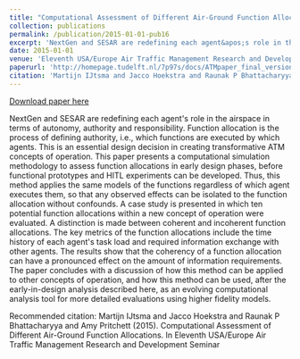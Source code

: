 ```yaml
---
title: "Computational Assessment of Different Air-Ground Function Allocations"
collection: publications
permalink: /publication/2015-01-01-pub16
excerpt: 'NextGen and SESAR are redefining each agent&apos;s role in the airspace in terms of autonomy, authority and responsibility. Function allocation is the process of defining authority, i.e., which functions are executed by which agents. This is an essential design decision in creating transformative ATM concepts of operation. This paper presents a computational simulation methodology to assess function allocations in early design phases, before functional prototypes and HITL experiments can be developed. Thus, this method applies the same models of the functions regardless of which agent executes them, so that any observed effects can be isolated to the function allocation without confounds. A case study is presented in which ten potential function allocations within a new concept of operation were evaluated. A distinction is made between coherent and incoherent function allocations. The key metrics of the function allocations include the time history of each agent&apos;s task load and required information exchange with other agents. The results show that the coherency of a function allocation can have a pronounced effect on the amount of information requirements. The paper concludes with a discussion of how this method can be applied to other concepts of operation, and how this method can be used, after the early-in-design analysis described here, as an evolving computational analysis tool for more detailed evaluations using higher fidelity models.'
date: 2015-01-01
venue: 'Eleventh USA/Europe Air Traffic Management Research and Development Seminar'
paperurl: 'http://homepage.tudelft.nl/7p97s/docs/ATMpaper_final_version.pdf'
citation: 'Martijn IJtsma and Jacco Hoekstra and Raunak P Bhattacharyya and Amy Pritchett (2015). Computational Assessment of Different Air-Ground Function Allocations. In Eleventh USA/Europe Air Traffic Management Research and Development Seminar'
---
```


<a href='http://homepage.tudelft.nl/7p97s/docs/ATMpaper_final_version.pdf'>Download paper here</a>

NextGen and SESAR are redefining each agent&apos;s role in the airspace in terms of autonomy, authority and responsibility. Function allocation is the process of defining authority, i.e., which functions are executed by which agents. This is an essential design decision in creating transformative ATM concepts of operation. This paper presents a computational simulation methodology to assess function allocations in early design phases, before functional prototypes and HITL experiments can be developed. Thus, this method applies the same models of the functions regardless of which agent executes them, so that any observed effects can be isolated to the function allocation without confounds. A case study is presented in which ten potential function allocations within a new concept of operation were evaluated. A distinction is made between coherent and incoherent function allocations. The key metrics of the function allocations include the time history of each agent&apos;s task load and required information exchange with other agents. The results show that the coherency of a function allocation can have a pronounced effect on the amount of information requirements. The paper concludes with a discussion of how this method can be applied to other concepts of operation, and how this method can be used, after the early-in-design analysis described here, as an evolving computational analysis tool for more detailed evaluations using higher fidelity models.

Recommended citation: Martijn IJtsma and Jacco Hoekstra and Raunak P Bhattacharyya and Amy Pritchett (2015). Computational Assessment of Different Air-Ground Function Allocations. In Eleventh USA/Europe Air Traffic Management Research and Development Seminar